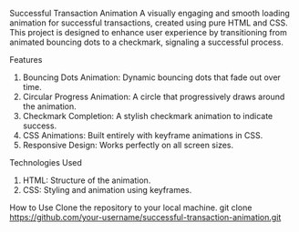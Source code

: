 Successful Transaction Animation
A visually engaging and smooth loading animation for successful transactions, created using pure HTML and CSS. This project is designed to enhance user experience by transitioning from animated bouncing dots to a checkmark, signaling a successful process.

Features
1. Bouncing Dots Animation: Dynamic bouncing dots that fade out over time.
2. Circular Progress Animation: A circle that progressively draws around the animation.
3. Checkmark Completion: A stylish checkmark animation to indicate success.
4. CSS Animations: Built entirely with keyframe animations in CSS.
5. Responsive Design: Works perfectly on all screen sizes.
   
Technologies Used
1. HTML: Structure of the animation.
2. CSS: Styling and animation using keyframes.

How to Use
Clone the repository to your local machine.
git clone https://github.com/your-username/successful-transaction-animation.git
